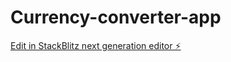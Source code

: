 # Currency-converter-app

[Edit in StackBlitz next generation editor ⚡️](https://stackblitz.com/~/github.com/BrianKhong-BK/Currency-converter-app)